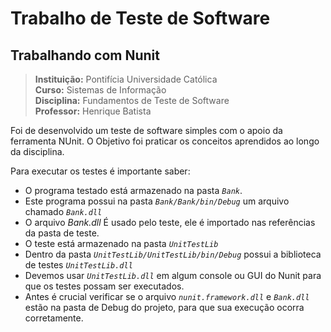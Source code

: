 # Trabalho de Teste de Software
## Trabalhando com Nunit

> **Instituição:** Pontifícia Universidade Católica  
> **Curso:** Sistemas de Informação  
> **Disciplina:** Fundamentos de Teste de Software  
> **Professor:** Henrique Batista  

Foi de desenvolvido um teste de software simples com o apoio da ferramenta NUnit.
O Objetivo foi praticar os conceitos aprendidos ao longo da disciplina.

Para executar os testes é importante saber:
- O programa testado está armazenado na pasta *`Bank`*.
- Este programa possui na pasta *`Bank/Bank/bin/Debug`* um arquivo chamado *`Bank.dll`*
- O arquivo *Bank.dll* É usado pelo teste, ele é importado nas referências da pasta de teste.
- O teste está armazenado na pasta *`UnitTestLib`*
- Dentro da pasta *`UnitTestLib/UnitTestLib/bin/Debug`* possui a biblioteca de testes *`UnitTestLib.dll`*
- Devemos usar *`UnitTestLib.dll`* em algum console ou GUI do Nunit para que os testes possam ser executados.
- Antes é crucial verificar se o arquivo *`nunit.framework.dll`* e *`Bank.dll`* estão na pasta de Debug do projeto, para que sua execução ocorra corretamente.
